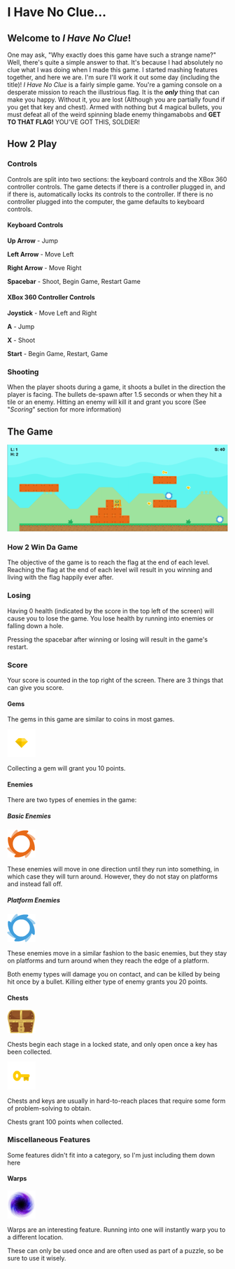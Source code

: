 # I Have No Clue...

## Welcome to _I Have No Clue_! 
One may ask, "Why exactly does this game have such a strange name?" Well, there's quite a simple answer to that. It's because I had absolutely no clue what I was doing when I made this game. I started mashing features together, and here we are. I'm sure I'll work it out some day (including the title)! _I Have No Clue_ is a fairly simple game. You're a gaming console on a desperate mission to reach the illustrious flag. It is the **_only_** thing that can make you happy. Without it, you are lost (Although you are partially found if you get that key and chest). Armed with nothing but 4 magical bullets, you must defeat all of the weird spinning blade enemy thingamabobs and **GET TO THAT FLAG!** YOU'VE GOT THIS, SOLDIER!

## How 2 Play

### Controls
Controls are split into two sections: the keyboard controls and the XBox 360 controller controls. The game detects if there is a controller plugged in, and if there is, automatically locks its controls to the controller. If there is no controller plugged into the computer, the game defaults to keyboard controls.

#### Keyboard Controls
**Up Arrow** - Jump

**Left Arrow** - Move Left

**Right Arrow** - Move Right

**Spacebar** - Shoot, Begin Game, Restart Game

#### XBox 360 Controller Controls
**Joystick** - Move Left and Right

**A** - Jump

**X** - Shoot

**Start** - Begin Game, Restart, Game

### Shooting
When the player shoots during a game, it shoots a bullet in the direction the player is facing. The bullets de-spawn after 1.5 seconds or when they hit a tile or an enemy. Hitting an enemy will kill it and grant you score (See "_Scoring_" section for more information)

## The Game
![Gameplay](https://github.com/CactusBro74/i-have-no-clue/raw/master/assets/images/github-images/Gameplay.png "Gameplay")

### How 2 Win Da Game
The objective of the game is to reach the flag at the end of each level. Reaching the flag at the end of each level will result in you winning and living with the flag happily ever after.

### Losing
Having 0 health (indicated by the score in the top left of the screen) will cause you to lose the game. You lose health by running into enemies or falling down a hole.


Pressing the spacebar after winning or losing will result in the game's restart.

### Score
Your score is counted in the top right of the screen. There are 3 things that can give you score.

#### Gems
The gems in this game are similar to coins in most games.

![Gem](https://github.com/CactusBro74/i-have-no-clue/raw/master/assets/images/github-images/Gem.png "Gem")

Collecting a gem will grant you 10 points.

#### Enemies
There are two types of enemies in the game:

##### Basic Enemies
![Basic Enemy](https://github.com/CactusBro74/i-have-no-clue/raw/master/assets/images/github-images/BasicEnemy.png "Basic Enemy")

These enemies will move in one direction until they run into something, in which case they will turn around. However, they do not stay on platforms and instead fall off.

##### Platform Enemies
![Platform Enemy](https://github.com/CactusBro74/i-have-no-clue/raw/master/assets/images/github-images/PlatformEnemy.png "Platform Enemy")

These enemies move in a similar fashion to the basic enemies, but they stay on platforms and turn around when they reach the edge of a platform.


Both enemy types will damage you on contact, and can be killed by being hit once by a bullet. 
Killing either type of enemy grants you 20 points.

#### Chests
![Chest](https://github.com/CactusBro74/i-have-no-clue/raw/master/assets/images/github-images/Chest.png "Chest")

Chests begin each stage in a locked state, and only open once a key has been collected.

![Key](https://github.com/CactusBro74/i-have-no-clue/raw/master/assets/images/github-images/Key.png "Key")

Chests and keys are usually in hard-to-reach places that require some form of problem-solving to obtain.

Chests grant 100 points when collected.

### Miscellaneous Features
Some features didn't fit into a category, so I'm just including them down here

#### Warps
![Warp](https://github.com/CactusBro74/i-have-no-clue/raw/master/assets/images/github-images/Warp.png "Warp")

Warps are an interesting feature. Running into one will instantly warp you to a different location. 

These can only be used once and are often used as part of a puzzle, so be sure to use it wisely.
